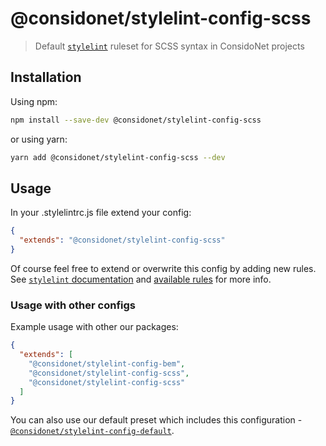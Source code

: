 # @considonet/stylelint-config-scss

> Default [`stylelint`](https://github.com/stylelint/stylelint) ruleset for SCSS syntax in ConsidoNet projects

## Installation

Using npm:

```sh
npm install --save-dev @considonet/stylelint-config-scss
```

or using yarn:

```sh
yarn add @considonet/stylelint-config-scss --dev
```

## Usage

In your .stylelintrc.js file extend your config:

```json
{ 
  "extends": "@considonet/stylelint-config-scss"
}
```

Of course feel free to extend or overwrite this config by adding new rules. See [`stylelint` documentation](https://stylelint.io/user-guide/configuration) and [available rules](https://stylelint.io/user-guide/rules) for more info.

### Usage with other configs

Example usage with other our packages:

```json
{
  "extends": [
    "@considonet/stylelint-config-bem",
    "@considonet/stylelint-config-scss",
    "@considonet/stylelint-config-scss"
  ]
}
```

You can also use our default preset which includes this configuration - [`@considonet/stylelint-config-default`](https://github.com/considonet/stylelint-config-default).
